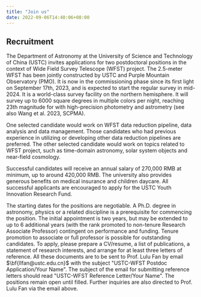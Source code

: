 ```yaml
---
title: "Join us"
date: 2022-09-06T14:40:06+08:00
---
```


## Recruitment

The Department of Astronomy at the University of Science and Technology of China (USTC) invites applications for two postdoctoral positions in the context of Wide Field Survey Telescope (WFST) project. The 2.5-meter WFST has been jointly constructed by USTC and Purple Mountain Observatory (PMO). It is now in the commissioning phase since its first light on September 17th, 2023, and is expected to start the regular survey in mid-2024. It is a world-class survey facility on the northern hemisphere. It will survey up to 6000 square degrees in multiple colors per night, reaching 23th magnitude for with high-precision photometry and astrometry (see also Wang et al. 2023, SCPMA).  

One selected candidate would work on WFST data reduction pipeline, data analysis and data management. Those candidates who had previous experience in utilizing or developing other data reduction pipelines are preferred. The other selected candidate would work on topics related to WFST project, such as time-domain astronomy, solar system objects and near-field cosmology.

Successful candidates will receive an annual salary of 270,000 RMB at minimum, up to around 420,000 RMB. The university also provides generous benefits on medical insurance and children daycare. All successful applicants are encouraged to apply for the USTC Youth Innovation Research Fund.  

The starting dates for the positions are negotiable. A Ph.D. degree in astronomy, physics or a related discipline is a prerequisite for commencing the position. The initial appointment is two years, but may be extended to up to 6 additional years (with the rank promoted to non-tenure Research Associate Professor) contingent on performance and funding. Tenure promotion to associate or full professor is possible for outstanding candidates.
To apply, please prepare a CV/resume, a list of publications, a statement of research interests, and arrange for at least three letters of reference. All these documents are to be sent to Prof. Lulu Fan by email $\bf{llfan@ustc.edu.cn}$ with the subject "USTC-WFST Postdoc Application/Your Name". The subject of the email for submitting reference letters should read "USTC-WFST Reference Letter/Your Name". The positions remain open until filled. Further inquiries are also directed to Prof. Lulu Fan via the email above.
